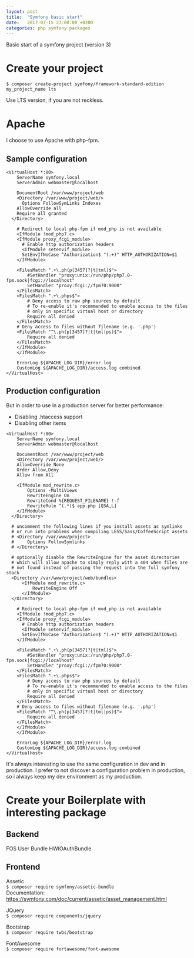 ```yaml
---
layout: post
title:  "Symfony basic start"
date:   2017-07-15 23:00:00 +0200
categories: php symfony packages
---
```

Basic start of a symfony project (version 3)

# Create your project
`$ composer create-project symfony/framework-standard-edition my_project_name lts`

Use LTS version, if you are not reckless.

# Apache
I choose to use Apache with php-fpm.

## Sample configuration

```
<VirtualHost *:80>
	ServerName symfony.local
	ServerAdmin webmaster@localhost

	DocumentRoot /var/www/project/web
	<Directory /var/www/project/web/>
	  Options FollowSymLinks Indexes
    AllowOverride all
    Require all granted
  </Directory>

	# Redirect to local php-fpm if mod_php is not available
	<IfModule !mod_php7.c>
  	<IfModule proxy_fcgi_module>
      # Enable http authorization headers
      <IfModule setenvif_module>
      SetEnvIfNoCase ^Authorization$ "(.+)" HTTP_AUTHORIZATION=$1
    </IfModule>

    <FilesMatch ".+\.ph(p[3457]?|t|tml)$">
  		#SetHandler "proxy:unix:/run/php/php7.0-fpm.sock|fcgi://localhost"
  		SetHandler "proxy:fcgi://fpm70:9000"
    </FilesMatch>
    <FilesMatch ".+\.phps$">
  		# Deny access to raw php sources by default
  		# To re-enable it's recommended to enable access to the files
  		# only in specific virtual host or directory
  		Require all denied
    </FilesMatch>
    # Deny access to files without filename (e.g. '.php')
    <FilesMatch "^\.ph(p[3457]?|t|tml|ps)$">
  		Require all denied
    </FilesMatch>
  	</IfModule>
	</IfModule>

	ErrorLog ${APACHE_LOG_DIR}/error.log
	CustomLog ${APACHE_LOG_DIR}/access.log combined
</VirtualHost>
```

## Production configuration

But in order to use in a production server for better performance:
 - Disabling .htaccess support
 - Disabling other items

```
<VirtualHost *:80>
	ServerName symfony.local
	ServerAdmin webmaster@localhost

	DocumentRoot /var/www/project/web
	<Directory /var/www/project/web/>
    AllowOverride None
    Order Allow,Deny
    Allow from All

    <IfModule mod_rewrite.c>
        Options -MultiViews
        RewriteEngine On
        RewriteCond %{REQUEST_FILENAME} !-f
        RewriteRule ^(.*)$ app.php [QSA,L]
    </IfModule>
  </Directory>

  # uncomment the following lines if you install assets as symlinks
  # or run into problems when compiling LESS/Sass/CoffeeScript assets
  # <Directory /var/www/project>
  #     Options FollowSymlinks
  # </Directory>

  # optionally disable the RewriteEngine for the asset directories
  # which will allow apache to simply reply with a 404 when files are
  # not found instead of passing the request into the full symfony stack
  <Directory /var/www/project/web/bundles>
      <IfModule mod_rewrite.c>
          RewriteEngine Off
      </IfModule>
  </Directory>

	# Redirect to local php-fpm if mod_php is not available
	<IfModule !mod_php7.c>
  	<IfModule proxy_fcgi_module>
      # Enable http authorization headers
      <IfModule setenvif_module>
      SetEnvIfNoCase ^Authorization$ "(.+)" HTTP_AUTHORIZATION=$1
    </IfModule>

    <FilesMatch ".+\.ph(p[3457]?|t|tml)$">
  		#SetHandler "proxy:unix:/run/php/php7.0-fpm.sock|fcgi://localhost"
  		SetHandler "proxy:fcgi://fpm70:9000"
    </FilesMatch>
    <FilesMatch ".+\.phps$">
  		# Deny access to raw php sources by default
  		# To re-enable it's recommended to enable access to the files
  		# only in specific virtual host or directory
  		Require all denied
    </FilesMatch>
    # Deny access to files without filename (e.g. '.php')
    <FilesMatch "^\.ph(p[3457]?|t|tml|ps)$">
  		Require all denied
    </FilesMatch>
  	</IfModule>
	</IfModule>

	ErrorLog ${APACHE_LOG_DIR}/error.log
	CustomLog ${APACHE_LOG_DIR}/access.log combined
</VirtualHost>
```

It's always interesting to use the same configuration in dev and in production.
I prefer to not discover a configuration problem in production, so i always
keep my dev environment as my production.

# Create your Boilerplate with interesting package  

## Backend

FOS User Bundle
HWIOAuthBundle

## Frontend
Assetic  
`$ composer require symfony/assetic-bundle`  
Documentation: https://symfony.com/doc/current/assetic/asset_management.html

JQuery  
`$ composer require components/jquery`

Bootstrap  
`$ composer require twbs/bootstrap`

FontAwesome  
`$ composer require fortawesome/font-awesome`
